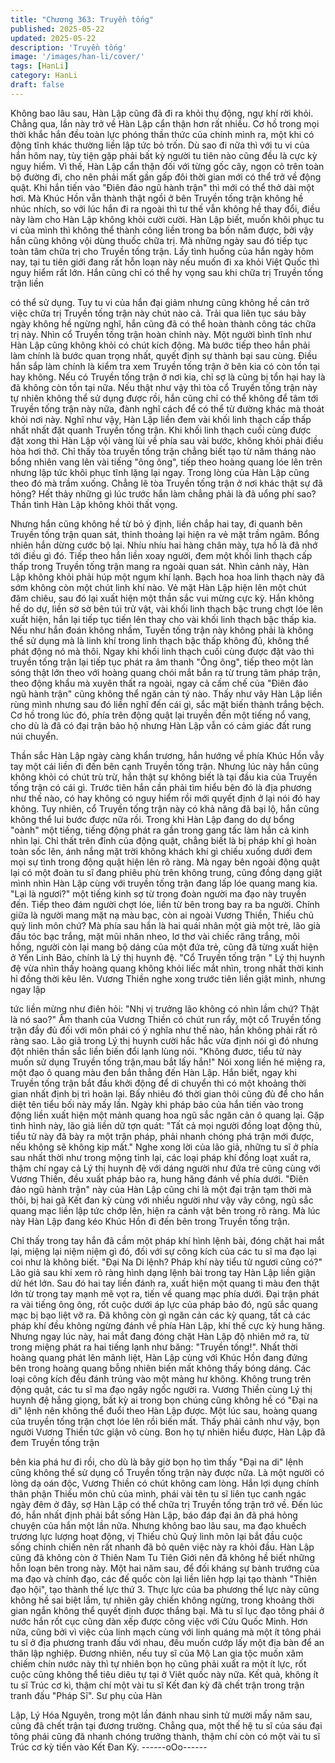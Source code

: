 ```yaml
---
title: "Chương 363: Truyền tống"
published: 2025-05-22
updated: 2025-05-22
description: 'Truyền tống'
image: '/images/han-li/cover/'
tags: [HanLi]
category: HanLi
draft: false
---
```


Không bao lâu sau, Hàn Lập cũng đã đi ra khỏi thụ động, ngự khí
rời khỏi.
Chẳng qua, lần này trở về Hàn Lập cẩn thận hơn rất nhiều.
Cơ hồ trong mọi thời khắc hắn đều toàn lực phóng thần thức của
chính mình ra, một khi có động tĩnh khác thường liền lập tức bỏ
trốn.
Dù sao đi nữa thì với tu vi của hắn hôm nay, tùy tiện gặp phải bất
kỳ người tu tiên nào cũng đều là cực kỳ nguy hiểm.
Vì thế, Hàn Lập cẩn thận đối với từng gốc cây, ngọn cỏ trên toàn
bộ đường đi, cho nên phải mất gần gấp đôi thời gian mới có thể
trở về động quật.
Khi hắn tiến vào "Điên đảo ngũ hành trận" thì mới có thể thở dài
một hơi.
Mà Khúc Hồn vẫn thành thật ngồi ở bên Truyền tống trận không
hề nhúc nhích, so với lúc hắn đi ra ngoài thì tư thế vẫn không hề
thay đổi, điều này làm cho Hàn Lập không khỏi cười cười.
Hàn Lập biết, muốn khôi phục tu vi của mình thì không thể thành
công liền trong ba bốn năm được, bởi vậy hắn cũng không vội
dùng thuốc chữa trị.
Mà những ngày sau đó tiếp tục toàn tâm chữa trị cho Truyền tống
trận.
Lấy tình huống của hắn ngày hôm nay, tại tu tiên giới đang rất hỗn
loạn này nếu muốn đi xa khỏi Việt Quốc thì nguy hiểm rất lớn.
Hắn cũng chỉ có thể hy vọng sau khi chữa trị Truyền tống trận liền

có thể sử dụng.
Tuy tu vi của hắn đại giảm nhưng cũng không hề cản trở việc
chữa trị Truyền tống trận này chút nào cả.
Trải qua liên tục sáu bảy ngày không hề ngừng nghĩ, hắn cũng đã
có thể hoàn thành công tác chữa trị này.
Nhìn cổ Truyền tống trận hoàn chỉnh này. Một người bình tĩnh
như Hàn Lập cũng không khỏi có chút kích động.
Mà bước tiếp theo hắn phải làm chính là bước quan trọng nhất,
quyết định sự thành bại sau cùng.
Điều hắn sắp làm chính là kiểm tra xem Truyền tống trận ở bên
kia có còn tồn tại hay không. Nếu có Truyền tống trận ở nơi kia,
chỉ sợ là cũng bị tổn hại hay là đã không còn tồn tại nữa.
Nếu thật như vậy thì tòa cổ Truyền tống trận này tự nhiên không
thể sử dụng được rồi, hắn cũng chỉ có thể không để tâm tới
Truyền tống trận này nữa, đành nghĩ cách để có thể từ đường
khác mà thoát khỏi nơi này.
Nghĩ như vậy, Hàn Lập liền đem vài khối linh thạch cấp thấp nhất
nhất đặt quanh Truyền tống trận.
Khi khối linh thạch cuối cùng được đặt xong thì Hàn Lập vội vàng
lùi về phía sau vài bước, không khỏi phải điều hòa hơi thở.
Chỉ thấy tòa truyền tống trận chẳng biết tạo từ năm tháng nào
bổng nhiên vang lên vài tiếng "ông ông", tiếp theo hoàng quang
lóe lên trên nhưng lập tức khôi phục tĩnh lặng lại ngay.
Trong lòng của Hàn Lập cũng theo đó mà trầm xuống.
Chẳng lẽ tòa Truyền tống trận ở nơi khác thật sự đã hỏng? Hết
thảy những gì lúc trước hắn làm chẳng phải là đã uổng phí sao?
Thần tình Hàn Lập không khỏi thất vọng.

Nhưng hắn cũng không hề từ bỏ ý định, liền chắp hai tay, đi
quanh bên Truyền tống trận quan sát, thỉnh thoảng lại hiện ra vẻ
mặt trầm ngâm.
Bổng nhiên hắn dừng cước bộ lại. Nhíu nhíu hai hàng chân mày,
tựa hồ là đã nhớ tới điều gì đó.
Tiếp theo hắn liền xoay người, đem một khối linh thạch cấp thấp
trong Truyền tống trận mang ra ngoài quan sát.
Nhìn cảnh này, Hàn Lập không khỏi phải húp một ngụm khí lạnh.
Bạch hoa hoa linh thạch này đã sớm không còn một chút linh khí
nào.
Vẻ mặt Hàn Lập hiện lên một chút đăm chiêu, sau đó lại xuất hiện
một thần sắc vui mừng cực kỳ.
Hắn không hề do dự, liền sờ sờ bên túi trử vật, vài khối linh thạch
bậc trung chợt lóe lên xuất hiện, hắn lại tiếp tục tiến lên thay cho
vài khối linh thạch bậc thấp kia.
Nếu như hắn đoán không nhầm, Tuyền tống trận này không phải
là không thể sử dụng mà là linh khí trong linh thạch bậc thấp
không đủ, không thể phát động nó mà thôi.
Ngay khi khối linh thạch cuối cùng được đặt vào thì truyền tống
trận lại tiếp tục phát ra âm thanh "Ông ông", tiếp theo một làn
sóng thật lớn theo với hoàng quang chói mắt bắn ra từ trung tâm
pháp trận, theo động khẩu mà xuyên thất ra ngoài, ngay cả cấm
chế của "Điên đảo ngũ hành trận" cũng không thể ngăn cản tý
nào.
Thấy như vây Hàn Lập liền rùng mình nhưng sau đó liền nghĩ đến
cái gì, sắc mặt biến thành trắng bệch.
Cơ hồ trong lúc đó, phía trên động quật lại truyền đến một tiếng
nổ vang, cho dù là đã có đại trận bảo hộ nhưng Hàn Lập vẫn có
cảm giác đất rung núi chuyển.

Thần sắc Hàn Lập ngày càng khẩn trương, hắn hướng về phía
Khúc Hồn vẫy tay một cái liền đi đến bên cạnh Truyền tống trận.
Nhưng lúc này hắn cũng không khỏi có chút trù trừ, hắn thật sự
không biết là tại đầu kia của Truyền tống trận có cái gì. Trước tiên
hắn cần phải tìm hiểu bên đó là địa phương như thế nào, có hay
không có nguy hiểm rồi mới quyết định ở lại nói đó hay không.
Tuy nhiên, cổ Truyền tống trận này có khả năng đã bại lộ, hắn
cũng không thể lui bước được nữa rồi.
Trong khi Hàn Lập đang do dự bổng "oành" một tiếng, tiếng động
phát ra gần trong gang tấc làm hắn cả kinh nhìn lại.
Chỉ thất trên đỉnh của động quật, chẳng biết là bị pháp khí gì hoàn
toàn sốc lên, ánh nắng mặt trời không khách khí gì chiếu xuống
dưới đem mọi sự tình trong động quật hiện lên rõ ràng.
Mà ngay bên ngoài động quật lại có một đoàn tu sĩ đang phiêu
phù trên không trung, cũng đồng dạng giật mình nhìn Hàn Lập
cùng với truyền tống trận đang lấp lóe quang mang kia.
"Lại là ngươi?" một tiếng kinh sợ từ trong đoàn người ma đạo này
truyền đến.
Tiếp theo đám người chợt lóe, liền từ bên trong bay ra ba người.
Chính giữa là người mang mặt nạ màu bạc, còn ai ngoài Vương
Thiền, Thiếu chủ quỷ linh môn chứ? Mà phía sau hắn là hai quái
nhân một già một trẻ, lão già đầu tóc bạc trắng, mặt mũi nhăn
nheo, lơ thơ vài chiếc răng trắng, môi hồng, người còn lại mang
bộ dáng của một đứa trẻ, cũng đã từng xuất hiện ở Yến Linh Bảo,
chính là Lý thị huynh đệ.
"Cổ Truyền tống trận "
Lý thị huynh đệ vừa nhìn thấy hoàng quang không khỏi liếc mắt
nhìn, trong nhất thời kinh hỉ đồng thời kêu lên.
Vương Thiền nghe xong trước tiên liền giật mình, nhưng ngay lập

tức liền mừng như điên hỏi:
"Nhị vị trưởng lão không có nhìn lầm chứ? Thật là nó sao?" Âm
thanh của Vương Thiền có chút run rẩy, một cổ Truyền tống trận
đầy đủ đối với môn phái có ý nghĩa như thế nào, hắn không phải
rất rõ ràng sao.
Lão giả trong Lý thị huynh cười hắc hắc vừa định nói gì đó nhưng
đột nhiên thần sắc liền biến đổi lạnh lùng nói.
"Không đươc, tiểu tử này muốn sử dụng Truyền tống trận,mau bắt
lấy hắn!" Nói xong liền hé miệng ra, một đạo ô quang màu đen
bắn thẳng đến Hàn Lập.
Hắn biết, ngay khi Truyền tống trận bắt đầu khởi động để di
chuyển thì có một khoảng thời gian nhất định bị trì hoãn lại. Bấy
nhiêu đó thời gian thôi cũng đủ để cho hắn diệt tên tiểu bối này
mấy lần.
Ngày khi pháp bảo của hắn tiến vào trong động liền xuất hiện một
mảnh quang hoa ngũ sắc ngăn cản ô quang lại.
Gặp tình hình này, lão giả liền dữ tợn quát: "Tất cả mọi người
đồng loạt động thủ, tiểu tử này đã bày ra một trận pháp, phải
nhanh chóng phá trận mới được, nếu không sẽ không kịp mất."
Nghe xong lời của lão giả, những tu sĩ ở phía sau nhất thời như
trong mộng tỉnh lại, các loại pháp khí đồng loạt xuất ra, thậm chí
ngay cả Lý thị huynh đệ với dáng người như đứa trẻ cũng cùng
với Vương Thiền, đều xuất pháp bảo ra, hung hăng đánh về phía
dưới.
"Điên đảo ngũ hành trận" này của Hàn Lập cũng chỉ là một đại
trận tạm thời mà thôi, bị hai gã Kết đan kỳ cùng với nhiều người
như vậy vây công, ngũ sắc quang mạc liền lập tức chớp lên, hiện
ra cảnh vật bên trong rõ ràng.
Mà lúc này Hàn Lập đang kéo Khúc Hồn đi đến bên trong Truyền
tống trận.

Chỉ thấy trong tay hắn đã cầm một pháp khí hình lệnh bài, đóng
chặt hai mắt lại, miệng lại niệm niệm gì đó, đối với sự công kích
của các tu sĩ ma đạo lại coi như là không biết.
"Đại Na Di lệnh? Pháp khí này tiểu tử ngươi cũng có?" Lão giả
sau khi xem rõ ràng hình dạng lệnh bài trong tay Hàn Lập liền
giận dử hét lớn.
Sau đó hai tay liền đánh ra, xuất hiện một quang ti màu đen thật
lớn từ trong tay mạnh mẽ vọt ra, tiến về quang mạc phía dưới.
Đại trận phát ra vài tiếng ông ông, rốt cuộc dưới áp lực của pháp
bảo đó, ngũ sắc quang mạc bị bạo liệt vỡ ra.
Đã không còn gì ngăn cản các kỳ quang, tất cả các pháp khí đều
không ngừng đánh về phía Hàn Lập, khí thế cực kỳ hung hăng.
Nhưng ngay lúc này, hai mắt đang đóng chặt Hàn Lập độ nhiên
mở ra, từ trong miệng phát ra hai tiếng lạnh như băng: "Truyền
tống!".
Nhất thời hoàng quang phát lên mãnh liệt, Hàn Lập cùng với
Khúc Hồn đang đứng bên trong hoàng quang bỗng nhiên biến
mất không thấy bóng dáng.
Các loại công kích đều đánh trúng vào một mảng hư không.
Không trung trên động quật, các tu sĩ ma đạo ngây ngốc người ra.
Vương Thiền cùng Lý thị huynh đệ hắng giọng, bất kỳ ai trong
bọn chúng cũng không hề có "Đại na di" lệnh nên không thể đuổi
theo Hàn Lập được.
Một lúc sau, hoàng quang của truyền tống trận chợt lóe lên rồi
biến mất.
Thấy phải cảnh như vậy, bọn người Vương Thiền tức giận vô
cùng.
Bon họ tự nhiên hiểu được, Hàn Lập đã đem Truyền tống trận

bên kia phá hư đi rồi, cho dù là bây giờ bọn họ tìm thấy "Đại na
di" lệnh cũng không thể sử dụng cổ Truyền tống trận này được
nữa.
Là một người có lòng dạ oán độc, Vương Thiền có chút không
cam lòng.
Hắn lợi dụng chính thân phận Thiếu môn chủ của mình, phái vài
tên tu sĩ liên tục canh ngác ngày đêm ở đây, sợ Hàn Lập có thể
chữa trị Truyền tống trận trở về.
Đến lúc đó, hắn nhất định phải bắt sống Hàn Lập, báo đáp đại ân
đã phá hỏng chuyện của hắn một lần nữa.
Nhưng không bao lâu sau, ma đạo khuếch trương lực lượng hoạt
động, vị Thiếu chủ Quỷ linh môn lại bắt đầu cuộc sống chinh
chiến nên rất nhanh đã bỏ quên việc này ra khỏi đầu.
Hàn Lập cũng đã không còn ở Thiên Nam Tu Tiên Giới nên đã
không hề biết những hỗn loạn bên trong này.
Một hai năm sau, để đối kháng sự bành trướng của ma đạo và
chính đạo, các đế quốc còn lại liền liên hợp lại tạo thành "Thiên
đạo hội", tạo thành thế lực thứ 3.
Thực lực của ba phương thế lực này cũng không hề sai biệt lắm,
tự nhiên gây chiến không ngừng, trong khoảng thời gian ngắn
không thể quyết định được thắng bại.
Mà tu sĩ lục đạo tông phái ở nước hắn rốt cục cũng dàn xếp được
công việc với Cửu Quốc Minh. Hơn nữa, cũng bởi vì việc của linh
mạch cùng với linh quáng mà một ít tông phái tu sĩ ở địa phương
tranh đấu với nhau, đều muốn cướp lấy một địa bàn để an thân
lập nghiệp. Đương nhiên, nếu tuy sĩ của Mộ Lan gia tộc muốn
xâm chiếm chín nước này thì tự nhiên bọn họ cũng phải xuất ra
một ít lực, rốt cuộc cũng không thể tiêu diêu tự tại ở Viêt quốc này
nữa.
Kết quả, không ít tu sĩ Trúc cơ kì, thậm chí một vài tu sĩ Kết đan
kỳ đã chết trận trong trận tranh đấu "Pháp Sĩ". Sư phụ của Hàn

Lập, Lý Hóa Nguyên, trong một lần đánh nhau sinh tử mười mấy
năm sau, cũng đã chết trận tại đương trường.
Chẳng qua, một thế hệ tu sĩ của sáu đại tông phái cũng đã nhanh
chóng trưởng thành, thậm chí còn có một vài tu sĩ Trúc cơ kỳ tiến
vào Kết Đan Kỳ.
------oOo------
